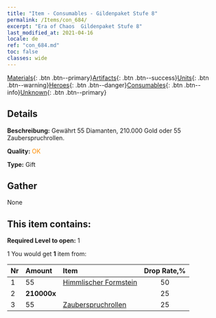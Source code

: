 ```yaml
---
title: "Item - Consumables - Gildenpaket Stufe 8"
permalink: /Items/con_684/
excerpt: "Era of Chaos  Gildenpaket Stufe 8"
last_modified_at: 2021-04-16
locale: de
ref: "con_684.md"
toc: false
classes: wide
---
```

 [Materials](/de/Items/){: .btn .btn--primary}[Artifacts](/de/Items/Artifacts/){: .btn .btn--success}[Units](/de/Items/Units/){: .btn .btn--warning}[Heroes](/de/Items/Heroes/){: .btn .btn--danger}[Consumables](/de/Items/Consumables/){: .btn .btn--info}[Unknown](/de/Items/Unknown/){: .btn .btn--primary}

## Details
 **Beschreibung:** Gewährt 55 Diamanten, 210.000 Gold oder 55 Zauberspruchrollen.

 **Quality:** <span style="color: #FF8C00">OK</span>

 **Type:** Gift

## Gather

  None

## This item contains:

 **Required Level to open:** 1

 1 You would get **1** item  from:

  | Nr | Amount |     Item    | Drop Rate,% |
  |:---|:-------|:------------|:---------:|
  | 1 | 55 | [Himmlischer Formstein](/de/Items/art_188/) | 50 | 
  | 2 |  **210000x** | <i class="fas fa-coins"/> | 25 | 
  | 3 | 55 | [Zauberspruchrollen](/de/Items/con_694/) | 25 | 
